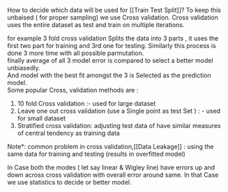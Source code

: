 How to decide which data will be used for [[Train Test Split]]? To keep this unbaised ( for proper sampling) we use Cross validation. Cross validation uses the entire dataset as test and train on multiple iterations.  
  
for example 3 fold cross validation Splits the data into 3 parts , it uses the first two part for training and 3rd one for testing. Similarly this process is done 3 more time with all possible parmutation.  
finally average of all 3 model error is compared to select a better model unbiasedly.  
And model with the best fit amongst the 3 is Selected as the prediction model.  
Some popular Cross, validation methods are :  
1. 10 fold Cross validation :- used for large dataset  
2. Leave one out cross validation (use a Single point as test Set ) : - used for small dataset  
3. Stratified cross validation: adjusting test data of have similar measures of central tendency as training data  
  
Note*: common problem in cross validation,[[Data Leakage]] : using the same data for training and testing (results in overfitted model)  
  
In Case both the modes ( let say linear & Wigley line) have errors up and down across cross validation with overall error around same. In that Case we use statistics to decide or better model.